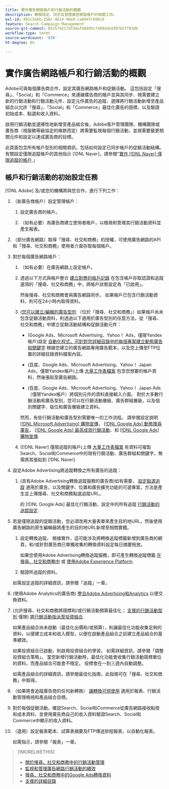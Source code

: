 ```yaml
---
title: 實作廣告網路帳戶和行銷活動的概觀
description: 瞭解設定、同步及管理廣告網路帳戶的相關工作。
exl-id: 401c5ebb-258c-4614-96e8-ca604fc698c0
feature: Search Campaign Management
source-git-commit: 052574217d7ddafb8895c74094da5997b5ff83db
workflow-type: tm+mt
source-wordcount: '978'
ht-degree: 0%

---
```


# 實作廣告網路帳戶和行銷活動的概觀

Adobe可與每個廣告商合作，設定其廣告網路帳戶和促銷活動。 這包括設定「搜尋」、「Social」和「Commerce」來連線廣告商的帳戶並與其同步、視需要建立新的行銷活動和行銷活動元件、設定元件廣告的追蹤、選擇將行銷活動新增至產品組合以允許「搜尋」、「Social」和「Commerce」最佳化廣告的競標，以及驗證初始成本、點選和收入資料。

啟用行銷活動並選擇性地新增至產品組合後，Adobe客戶管理團隊、機構團隊或廣告商（視服務等級協定的條款而定）將需要監視每個行銷活動，並視需要變更相關元件和設定以達成廣告商的目標。

此頁面包含所有帳戶型別的相關資訊，包括如何設定已同步帳戶的促銷活動結構。 有關設定僅限追蹤帳戶的其他指示 [!DNL Naver]，請參閱&quot;[實作 [!DNL Naver] 僅限追蹤的帳戶](/help/search-social-commerce/campaign-management/naver-tracking-only-account-implement.md).」

## 帳戶和行銷活動的初始設定任務

[!DNL Adobe] 及/或您的機構將與您合作，進行下列工作：

1. （新廣告商帳戶）設定管理帳戶：

   1. 設定廣告商的帳戶。

   1. （如有必要）為廣告商建立使用者帳戶，以檢視和管理其行銷活動資料並產生報表。

1. （部分廣告網路）取得「搜尋、社交和商務」的授權，可使用廣告網路的API和「搜尋、社交和商務」使用者介面存取每個帳戶。

1. 對於每個廣告網路帳戶：

   1. （如有必要）在廣告網路上設定帳戶。

   1. 透過以下方式與帳戶整合 [建立對應的帳戶記錄](/help/search-social-commerce/campaign-management/accounts/ad-network-account-manage.md#create-account) 在包含帳戶存取認證和追蹤選項的「搜尋、社交和商務」中，將帳戶狀態設定為「已啟用」。

      然後搜尋、社交和商務會與廣告網路同步。 如果帳戶已包含行銷活動資料，則可在24小時內取得資料。

   1. ([您可以建立/編輯的廣告型別](/help/search-social-commerce/introduction/supported-inventory.md) （位於「搜尋、社交和商務」）如果帳戶尚未包含促銷活動資料，則透過以下適用於廣告型別的任意方法，從「搜尋、社交和商務」中建立促銷活動結構和促銷活動元件：

      * (Google Ads、Microsoft Advertising、Yahoo！ Ads，僅限Yandex帳戶)設定 [自動化程式，可針對您詳細目錄中的每個專案建立動態廣告和關鍵字](/help/search-social-commerce/campaign-management/inventory-feeds/inventory-feeds-about.md) 根據您建立的廣告網路專用廣告範本，以及您上傳至FTP位置的詳細目錄資料檔案內容。

      * (百度、Google Ads、Microsoft Advertising、Yahoo！ Japan Ads，僅限Yandex帳戶)上傳 [大量工作表檔案](/help/search-social-commerce/campaign-management/bulksheets/bulksheet-about.md) 包含您想要的帳戶資料，然後張貼至廣告網路。

      * (百度、Google Ads、Microsoft Advertising、Yahoo！ Japan Ads （僅限Yandex帳戶）將個別元件的資料直接輸入介面。 對於大多數行銷活動和廣告型別，您可以在行銷活動層級、廣告群組層級，以及個別關鍵字、版位和廣告層級建立資料。

      然而，有些行銷活動和廣告型別需要唯一的工作流程。 請參閱設定說明 [[!DNL Microsoft Advertising] 購物宣傳](/help/search-social-commerce/campaign-management/special-campaign-types/microsoft-shopping-campaigns.md)， [[!DNL Google Ads] 動態搜尋廣告](/help/search-social-commerce/campaign-management/special-campaign-types/google-dynamic-search-ads.md)， [[!DNL Google Ads] 最高成效行銷活動](/help/search-social-commerce/campaign-management/special-campaign-types/google-performance-max-campaigns.md)、和 [[!DNL Google Ads] 購物宣傳](/help/search-social-commerce/campaign-management/special-campaign-types/google-shopping-campaigns.md).

   1. ([!DNL Naver] 僅限追蹤的帳戶)上傳 [大量工作表檔案](/help/search-social-commerce/campaign-management/bulksheets/bulksheet-about.md) 有資料可複製Search、Social和Commerce中的現有行銷活動、廣告群組和關鍵字，無需將其張貼到 [!DNL Naver].

1. 設定Adobe Advertising將追蹤轉換之所有廣告的追蹤：

   1. (具有Adobe Advertising轉換追蹤服務的廣告商)如有需要， [設定點選追蹤](/help/search-social-commerce/tracking/click-tracking-ways-to-generate.md) 適用於廣告，以及關鍵字、位置和廣告擴充功能的可選專案，方法是產生並上傳搜尋、社交和商務點選追蹤URL。

      的 [!DNL Google Ads] 最佳化行銷活動，設定中的所有追蹤 [行銷活動的追蹤設定](/help/search-social-commerce/campaign-management/campaigns/campaign-settings-google.md).

1. 若是僅限追蹤的促銷活動，您必須改用大量表單來產生目的地URL，然後使用廣告網路的原生編輯器將產生的目的地URL新增至相關實體。

   1. 設定轉換追蹤。 根據實作，這可能涉及將轉換追蹤標籤新增到廣告商的網頁，和/或針對廣告商已單獨收集的轉換資料設定每日摘要拖放。

      如果您使用Adobe Advertising轉換追蹤服務，即可產生轉換追蹤標籤 [在搜尋、社交和商務中](/help/search-social-commerce/tools/conversion-tag-generate.md) 或 [使用Adobe Experience Platform](https://experienceleague.adobe.com/docs/experience-platform/destinations/catalog/advertising/adobe-advertising-cloud.html).

   1. 驗證所追蹤的資料。

   如需設定追蹤的詳細資訊，請參閱「追蹤」一章。

1. (使用Adobe Analytics的廣告商) [整合Adobe Advertising和Analytics](https://experienceleague.adobe.com/docs/advertising/integrations/analytics/overview.html) 以便交換資料。

1. (允許搜尋、社交和商務將競標和/或行銷活動預算最佳化； [支援的行銷活動型別](/help/search-social-commerce/introduction/supported-inventory.md) 僅限) [將行銷活動指派至投資組合](/help/search-social-commerce/campaign-management/campaign-assign-to-portfolio.md).

   如果產品組合尚未啟動（最佳化出價和/或預算），則讓最佳化功能收集足夠的資料，以便建立成本和收入模型，以便在啟動產品組合之前建立產品組合的基準績效。

   如果投資組合已啟動，則啟用投資組合的學習。 如需詳細資訊，請參閱「調整投資組合策略」。 當您新增行銷活動時，最佳化功能會收集行銷活動競標單位的資料，而產品組合可能會不穩定。 投標會在一到三週內自動調整。

   如需產品組合的詳細資訊，請參閱最佳化指南，此指南可在「搜尋、社交和商務」中取得。<!-- verify convention for referencing Optimization Guide here -->

1. （如果將會追蹤廣告商的任何新轉換） [讓轉換可供使用](/help/search-social-commerce/admin/transaction-properties/transaction-property-about.md) 適用於報表、行銷活動管理檢視和產品組合目標。

1. 對於每個促銷活動，確認Search、Social和Commerce從廣告網路接收點按和成本資料，並使用廣告商自己的收入資料驗證Search、Social和Commerce中顯示的收入資料。

1. （選用）設定報表範本、試算表摘要及FTP傳送排程報表，以自動化報表。

   如需指示，請參閱「報表」一章。

>[!MORELIKETHIS]
>
>* [關於搜尋、社交和商務中的行銷活動管理](campaign-management-about.md)
>* [監視和管理廣告網路行銷活動的績效](monitor-performance-campaigns.md)
>* [搜尋、社交和商務中的Google Ads轉換資料](google-conversion-data.md)
>* [支援的詳細目錄](/help/search-social-commerce/introduction/supported-inventory.md)
